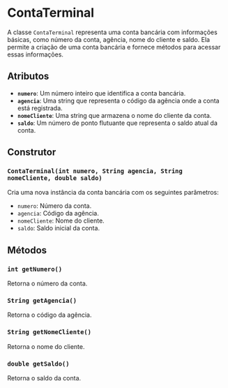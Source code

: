# ContaTerminal

A classe `ContaTerminal` representa uma conta bancária com informações básicas, como número da conta, agência, nome do cliente e saldo. Ela permite a criação de uma conta bancária e fornece métodos para acessar essas informações.

## Atributos

- **`numero`**: Um número inteiro que identifica a conta bancária.
- **`agencia`**: Uma string que representa o código da agência onde a conta está registrada.
- **`nomeCliente`**: Uma string que armazena o nome do cliente da conta.
- **`saldo`**: Um número de ponto flutuante que representa o saldo atual da conta.

## Construtor

### `ContaTerminal(int numero, String agencia, String nomeCliente, double saldo)`

Cria uma nova instância da conta bancária com os seguintes parâmetros:

- `numero`: Número da conta.
- `agencia`: Código da agência.
- `nomeCliente`: Nome do cliente.
- `saldo`: Saldo inicial da conta.

## Métodos

### `int getNumero()`

Retorna o número da conta.

### `String getAgencia()`

Retorna o código da agência.

### `String getNomeCliente()`

Retorna o nome do cliente.

### `double getSaldo()`

Retorna o saldo da conta.
